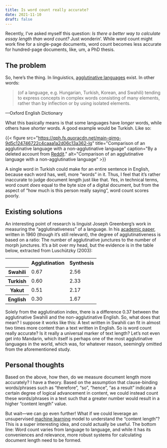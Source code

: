 ```yaml
---
title: Is word count really accurate?
date: 2021-11-10
draft: false
---
```


Recently, I’ve asked myself this question: _Is there a better way to calculate essay length than word count?_ Just wonderin’. While word count might work fine for a single-page documents, word count becomes less accurate for hundred-page documents, like, um, a PhD thesis.

## The problem

So, here’s the thing. In linguistics, [agglutinative languages](https://en.wikipedia.org/wiki/Agglutinative_language) exist. In other words:

<blockquote>(of a language, e.g. Hungarian, Turkish, Korean, and Swahili) tending to express concepts in complex words consisting of many elements, rather than by inflection or by using isolated elements.
</blockquote>

<figcaption>—Oxford English Dictionary</figcaption>

What this basically means is that some languages have _longer_ words, while others have _shorter_ words. A good example would be Turkish. Like so:

{{< figure src="https://qph.fs.quoracdn.net/main-qimg-9d5c124746722c4caaa1a2d06c13a362-lq" title="Comparison of an agglutinative language with a non-agglutinative language" caption="By a deleted account from [Reddit](https://www.reddit.com/r/languagelearning/comments/2hd4em/an_example_of_turkish_languages_agglutination/)." alt="Comparison of an agglutinative language with a non-agglutinative language" >}}

A single word in Turkish could make for an entire sentence in English, because each word has, well, more “words” in it. Thus, I feel that it’s rather inaccurate to judge document length just like that. Yes, in technical terms, word count _does_ equal to the byte size of a digital document, but from the aspect of “how much is this person really saying”, word count scores poorly.

## Existing solutions

An interesting point of research is linguist Joseph Greenberg’s work in measuring the “agglutinativeness” of a language. In his [academic paper](https://www.jstor.org/stable/1264155?read-now=1&refreqid=excelsior%3A5f06e207ebd245aaf83c24e72c55976c), written in 1960 (though it’s still relevant), the degree of agglutinativeness is based on a ratio: The number of agglutinative junctures to the number of morph junctures. It’s a bit over my head, but the evidence is in the table below, extracted from Luschützky (2003):

<table>

<tbody>

<tr>

<td></td>

<th>Agglutination</th>

<th>Synthesis</th>

</tr>

<tr>

<th>Swahili</th>

<td>0.67</td>

<td>2.56</td>

</tr>

<tr>

<th>Turkish</th>

<td>0.60</td>

<td>2.33</td>

</tr>

<tr>

<th>Yakut</th>

<td>0.51</td>

<td>2.17</td>

</tr>

<tr>

<th>English</th>

<td>0.30</td>

<td>1.67</td>

</tr>

</tbody>

</table>

Solely from the agglutination index, there is a difference 0.37 between the agglutinative Swahili and the non-agglutinative English. So, what does that mean? I suppose it works like this: A text written in Swahili can fit in almost two times more content than a text written in English. So is word count really accurate? Is it really a universal marker of text length? Let’s not even get into Mandarin, which itself is perhaps one of the most agglutinative languages in the world, which was, for whatever reason, seemingly omitted from the aforementioned study.

## Personal thoughts

Based on the above, how then, do we measure document length more accurately? I have a theory. Based on the assumption that clause-binding words/phrases such as “therefore”, “so”, “hence”, “as a result” indicate a certain degree of logical advancement in content, we could instead count these words/phrases in a text such that a greater number would result in a higher “content length” value.

But wait—we can go even further! What if we could leverage an unsupervised [machine learning](https://en.wikipedia.org/wiki/Machine_learning) model to understand the “content length”? This is a super interesting idea, and could actually be useful. The bottom line: Word count varies from language to language, and while it has its conveniences and relevance, more robust systems for calculating document length need to be formed. 